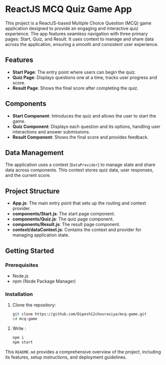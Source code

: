 # ReactJS MCQ Quiz Game App

This project is a ReactJS-based Multiple Choice Question (MCQ) game application designed to provide an engaging and interactive quiz experience. The app features seamless navigation with three primary pages: Start, Quiz, and Result. It uses context to manage and share data across the application, ensuring a smooth and consistent user experience.

## Features

- **Start Page**: The entry point where users can begin the quiz.
- **Quiz Page**: Displays questions one at a time, tracks user progress and score.
- **Result Page**: Shows the final score after completing the quiz.

## Components

- **Start Component**: Introduces the quiz and allows the user to start the game.
- **Quiz Component**: Displays each question and its options, handling user interactions and answer submissions.
- **Result Component**: Shows the final score and provides feedback.

## Data Management

The application uses a context (`DataProvider`) to manage state and share data across components. This context stores quiz data, user responses, and the current score.

## Project Structure

- **App.js**: The main entry point that sets up the routing and context provider.
- **components/Start.js**: The start page component.
- **components/Quiz.js**: The quiz page component.
- **components/Result.js**: The result page component.
- **context/dataContext.js**: Contains the context and provider for managing application state.

## Getting Started

### Prerequisites

- Node.js
- npm (Node Package Manager)

### Installation

1. Clone the repository:
   ```bash
   git clone https://github.com/Dipesh12chourasiya/mcq-game.git
   cd mcq-game
2. Write :
   ```bash
   npm i 
   npm start


This `README.md` provides a comprehensive overview of the project, including its features, setup instructions, and deployment guidelines.
